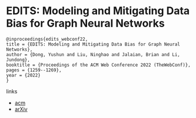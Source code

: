 # EDITS: Modeling and Mitigating Data Bias for Graph Neural Networks

```
@inproceedings{edits_webconf22,
title = {EDITS: Modeling and Mitigating Data Bias for Graph Neural Networks},
author = {Dong, Yushun and Liu, Ninghao and Jalaian, Brian and Li, Jundong},
booktitle = {Proceedings of the ACM Web Conference 2022 (TheWebConf)},
pages = {1259--1269},
year = {2022}
}
```

links
- [acm](https://dl.acm.org/doi/10.1145/3485447.3512173)
- [arXiv](https://arxiv.org/abs/2108.05233)
